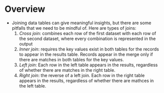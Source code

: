 # Overview
  * Joining data tables can give meaningful insights, but there are some pitfalls that we need to be mindful of. Here are types of joins:
      1. *Cross join*: combines each row of the first dataset with each row of the second dataset, where every combination is represented in the output
      2. *Inner join*: requires the key values exist in both tables for the records to appear in the results table. Records appear in the merge only if there are matches in both tables for the key values.
      3. *Left join*: Each row in the left table appears in the results, regardless of whether there are matches in the right table.
      4. *Right join*: the reverse of a left join. Each row in the right table appears in the results, regardless of whether there are mathces in the left table.

